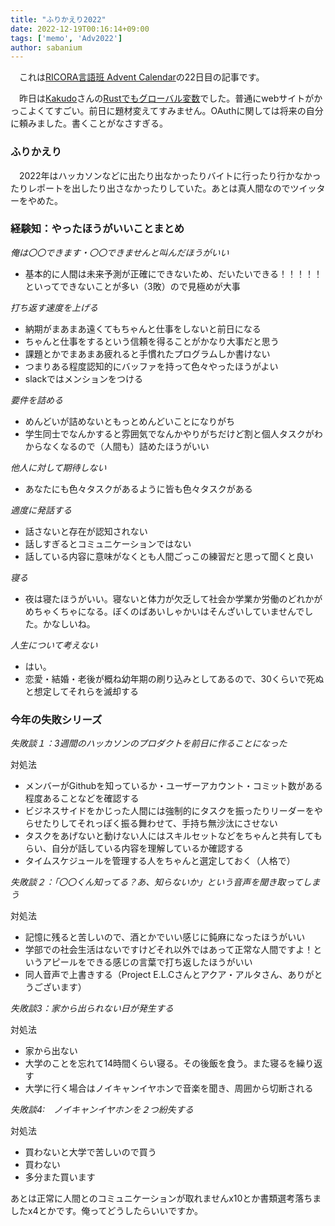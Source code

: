 ```yaml
---
title: "ふりかえり2022"
date: 2022-12-19T00:16:14+09:00
tags: ['memo', 'Adv2022']
author: sabanium
---
```


　これは[RICORA言語班 Advent Calendar](https://adventar.org/calendars/7447)の22日目の記事です。

　昨日は[Kakudo](https://twitter.com/kakudo415)さんの[Rustでもグローバル変数](https://kakudokentaro.com/blog/2022/12/21/global-variable-in-rust/)でした。普通にwebサイトがかっこよくてすごい。前日に題材変えてすみません。OAuthに関しては将来の自分に頼みました。書くことがなさすぎる。

### ふりかえり

　2022年はハッカソンなどに出たり出なかったりバイトに行ったり行かなかったりレポートを出したり出さなかったりしていた。あとは真人間なのでツイッターをやめた。

### 経験知：やったほうがいいことまとめ

*俺は〇〇できます・〇〇できませんと叫んだほうがいい*
  - 基本的に人間は未来予測が正確にできないため、だいたいできる！！！！！といってできないことが多い（3敗）ので見極めが大事


*打ち返す速度を上げる*
  - 納期がまあまあ遠くてもちゃんと仕事をしないと前日になる
  - ちゃんと仕事をするという信頼を得ることがかなり大事だと思う
  - 課題とかでまあまあ疲れると手慣れたプログラムしか書けない
  - つまりある程度認知的にバッファを持って色々やったほうがよい
  - slackではメンションをつける

*要件を詰める*
  - めんどいが詰めないともっとめんどいことになりがち
  - 学生同士でなんかすると雰囲気でなんかやりがちだけど割と個人タスクがわからなくなるので（人間も）詰めたほうがいい

*他人に対して期待しない*
  - あなたにも色々タスクがあるように皆も色々タスクがある

*適度に発話する*
  - 話さないと存在が認知されない
  - 話しすぎるとコミュニケーションではない
  - 話している内容に意味がなくとも人間ごっこの練習だと思って聞くと良い

*寝る*
  - 夜は寝たほうがいい。寝ないと体力が欠乏して社会か学業か労働のどれかがめちゃくちゃになる。ぼくのばあいしゃかいはそんざいしていませんでした。かなしいね。

*人生について考えない*
  - はい。
  - 恋愛・結婚・老後が概ね幼年期の刷り込みとしてあるので、30くらいで死ぬと想定してそれらを滅却する
 
### 今年の失敗シリーズ

*失敗談１：3週間のハッカソンのプロダクトを前日に作ることになった*

対処法

- メンバーがGithubを知っているか・ユーザーアカウント・コミット数がある程度あることなどを確認する
- ビジネスサイドをかじった人間には強制的にタスクを振ったりリーダーをやらせたりしてそれっぽく振る舞わせて、手持ち無沙汰にさせない
- タスクをあげないと動けない人にはスキルセットなどをちゃんと共有してもらい、自分が話している内容を理解しているか確認する
- タイムスケジュールを管理する人をちゃんと選定しておく（人格で）

*失敗談２：「〇〇くん知ってる？あ、知らないか」という音声を聞き取ってしまう*

対処法

- 記憶に残ると苦しいので、酒とかでいい感じに鈍麻になったほうがいい
- 学部での社会生活はないですけどそれ以外ではあって正常な人間ですよ！というアピールをできる感じの言葉で打ち返したほうがいい
- 同人音声で上書きする（Project E.L.Cさんとアクア・アルタさん、ありがとうございます）

*失敗談3：家から出られない日が発生する*

対処法

- 家から出ない
- 大学のことを忘れて14時間くらい寝る。その後飯を食う。また寝るを繰り返す
- 大学に行く場合はノイキャンイヤホンで音楽を聞き、周囲から切断される

*失敗談4:　ノイキャンイヤホンを２つ紛失する*

対処法

- 買わないと大学で苦しいので買う
- 買わない
- 多分また買います

あとは正常に人間とのコミュニケーションが取れませんx10とか書類選考落ちましたx4とかです。俺ってどうしたらいいですか。
